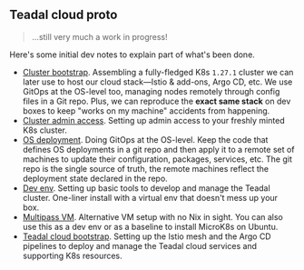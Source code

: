 Teadal cloud proto
------------------
> ...still very much a work in progress!

Here's some initial dev notes to explain part of what's been done.

- [Cluster bootstrap][bootstrap]. Assembling a fully-fledged K8s
  `1.27.1` cluster we can later use to host our cloud stack—Istio
  & add-ons, Argo CD, etc. We use GitOps at the OS-level too, managing
  nodes remotely through config files in a Git repo. Plus, we can
  reproduce the **exact same stack** on dev boxes to keep "works
  on my machine" accidents from happening.
- [Cluster admin access][admin-access]. Setting up admin access to
  your freshly minted K8s cluster.
- [OS deployment][os-depl]. Doing GitOps at the OS-level. Keep the
  code that defines OS deployments in a git repo and then apply it
  to a remote set of machines to update their configuration, packages,
  services, etc. The git repo is the single source of truth, the remote
  machines reflect the deployment state declared in the repo.
- [Dev env][dev-env]. Setting up basic tools to develop and manage
  the Teadal cluster. One-liner install with a virtual env that doesn't
  mess up your box.
- [Multipass VM][multipass]. Alternative VM setup with no Nix in
  sight. You can also use this as a dev env or as a baseline to
  install MicroK8s on Ubuntu.
- [Teadal cloud bootstrap][cloud]. Setting up the Istio mesh and the
  Argo CD pipelines to deploy and manage the Teadal cloud services
  and supporting K8s resources.




[admin-access]: ./cluster-admin-access.md
[bootstrap]: ./bootstrap/README.md
[cloud]: ./bootstrap/cloud.md
[dev-env]: ./dev-env.md
[multipass]: ./bootstrap/multipass.md
[os-depl]: ./os-deployment.md